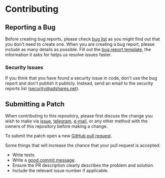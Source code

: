 # Contributing

## Reporting a Bug

Before creating bug reports, please check [bug list] as you might find out that
you don't need to create one. When you are creating a bug report, please include
as many details as possible. Fill out the [bug report template], the information
it asks for helps us resolve issues faster.

### Security Issues

If you think that you have found a security issue in code, don't use the bug
report and don't publish it publicly. Instead, send an email to the security
reports list ([security@adshares.net](mailto:security@adshares.net)).

## Submitting a Patch

When contributing to this repository, please first discuss the change you wish
to make via [issue][issues], [telegram], [e-mail][tech_email], or any other
method with the owners of this repository before making a change.

To submit the patch open a new [GitHub pull request][pr].

Some things that will increase the chance that your pull request is accepted:

- Write tests.
- Write a [good commit message][commit].
- Ensure the PR description clearly describes the problem and solution. 
- Include the relevant issue number if applicable.

[bug list]: https://github.com/adshares/adpanel/labels/Bug
[bug report template]: https://github.com/adshares/adpanel/issues/new?template=bug_report.md&labels=Bug
[issues]: https://github.com/adshares/adpanel/issues
[telegram]: https://t.me/adshares
[tech_email]: mailto:tech@adshares.net
[pr]: https://github.com/adshares/adpanel/compare/
[commit]: http://tbaggery.com/2008/04/19/a-note-about-git-commit-messages.html

